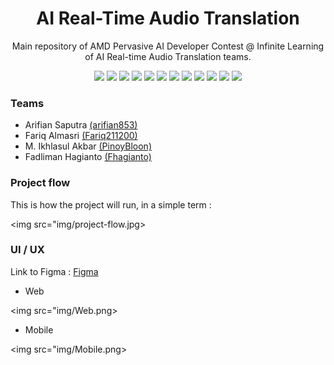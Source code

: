 <h1 align="center"> AI Real-Time Audio Translation </h1>
<p align="center"> Main repository of AMD Pervasive AI Developer Contest @ Infinite Learning of AI Real-time Audio Translation teams. </p>

<div align="center">
    <!-- Your badges here -->
    <img src="https://img.shields.io/badge/python-3670A0?style=for-the-badge&logo=python&logoColor=ffdd54">
    <img src="https://img.shields.io/badge/jupyter-%23FA0F00.svg?style=for-the-badge&logo=jupyter&logoColor=white">
    <img src="https://img.shields.io/badge/flask-%23000.svg?style=for-the-badge&logo=flask&logoColor=white">
    <img src="https://img.shields.io/badge/TensorFlow-%23FF6F00.svg?style=for-the-badge&logo=TensorFlow&logoColor=white">
    <img src="https://img.shields.io/badge/Keras-%23D00000.svg?style=for-the-badge&logo=Keras&logoColor=white">
    <img src="https://img.shields.io/badge/scikit--learn-%23F7931E.svg?style=for-the-badge&logo=scikit-learn&logoColor=white">
    <img src="https://img.shields.io/badge/pandas-%23150458.svg?style=for-the-badge&logo=pandas&logoColor=white">
    <img src="https://img.shields.io/badge/numpy-%23013243.svg?style=for-the-badge&logo=numpy&logoColor=white">
    <img src="https://img.shields.io/badge/react-%2320232a.svg?style=for-the-badge&logo=react&logoColor=%2361DAFB">
    <img src="https://img.shields.io/badge/tailwindcss-%2338B2AC.svg?style=for-the-badge&logo=tailwind-css&logoColor=white">
    <img src="https://img.shields.io/badge/Flutter-%2302569B.svg?style=for-the-badge&logo=Flutter&logoColor=white">
    <img src="https://img.shields.io/badge/dart-%230175C2.svg?style=for-the-badge&logo=dart&logoColor=white">
</div>

### Teams

- Arifian Saputra [(arifian853)](https://github.com/arifian853)
- Fariq Almasri [(Fariq211200)](https://github.com/Fariq211200)
- M. Ikhlasul Akbar [(PinoyBloon)](https://github.com/PinoyBloon)
- Fadliman Hagianto [(Fhagianto)](https://github.com/Fhagianto)

### Project flow
This is how the project will run, in a simple term :

<img src="img/project-flow.jpg> 

### UI / UX
Link to Figma : [Figma](https://www.figma.com/file/RJR5fdZLMeni7BJl934TQC/AI-Real-Time-Audio-Translation?type=design&node-id=0%3A1&mode=design&t=B6Bz9E9fEnoDqoOs-1)


- Web

<img src="img/Web.png>

- Mobile

<img src="img/Mobile.png>
